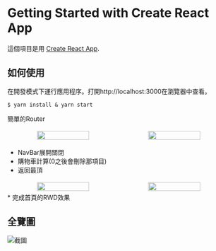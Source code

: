 # Getting Started with Create React App

這個項目是用 [Create React App](https://github.com/facebook/create-react-app).

## 如何使用

在開發模式下運行應用程序。打開http://localhost:3000在瀏覽器中查看。

```=
$ yarn install & yarn start
```
簡單的Router

<div style="text-align:center;display:flex;">

   <img style="flex:1; padding: 0.25rem" src="https://i.imgur.com/UUVoIWA.jpg" width="48%"/>
   <img style="flex:1; padding: 0.25rem" src="https://i.imgur.com/iWCYJX0.jpg" width="48%"/>
   
</div>

* NavBar展開關閉
* 購物車計算(0之後會刪除那項目)
* 返回最頂

<div style="text-align:center;display:flex;">

   <img style="flex:1; padding: 0.25rem" src="https://i.imgur.com/ppn4AUG.png" width="48%"/>
   <img style="flex:1; padding: 0.25rem" src="https://i.imgur.com/FeDkRR3.png" width="48%"/>
   
</div>
*  完成首頁的RWD效果

## 全覽圖
![截圖](https://i.imgur.com/qpGd9yD.jpg)

